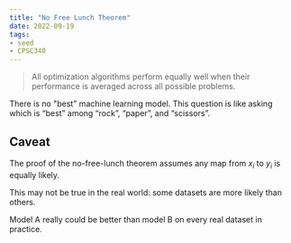 ```yaml
---
title: "No Free Lunch Theorem"
date: 2022-09-19
tags:
- seed
- CPSC340
---
```


> All optimization algorithms perform equally well when their performance is averaged across all possible problems.

There is no "best" machine learning model. This question is like asking which is “best” among “rock”, “paper”, and “scissors”.

## Caveat
The proof of the no-free-lunch theorem assumes any map from $x_i$ to $y_i$ is equally likely.

This may not be true in the real world: some datasets are more likely than others.

Model A really could be better than model B on every real dataset in practice. 